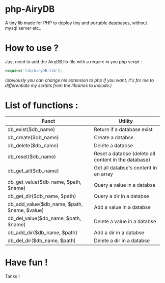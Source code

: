# php-AiryDB
A tiny lib made for PHP to deploy tiny and portable databases, without mysql server etc..

# How to use ?
Just need to add the AiryDB.lib file with a require in you php script :

```php
require('lib/AiryDB.lib');
```
_(obviously you can change his extension to php if you want, it's for me to differentiate my scripts from the libraries to include.)_

# List of functions :

Funct                                       |Utility
--------------------------------------------|------
db_exist($db_name)                          | Return if a database exist
db_create($db_name)                         | Create a databse
db_delete($db_name)                         | Delete a databse
db_reset($db_name)                          | Reset a databse (delete all content in the database)
db_get_all($db_name)                        | Get all databse's content in an array
db_get_value($db_name, $path, $name)        | Query a value in a databse
db_get_dir($db_name, $path)                 | Query a dir in a databse
db_add_value($db_name, $path, $name, $value)| Add a value in a databse
db_del_value($db_name, $path, $name)        | Delete a value in a databse
db_add_dir($db_name, $path)                 | Add a dir in a databse
db_del_dir($db_name, $path)                 | Delete a dir in a databse

# Have fun !
Tanks !
